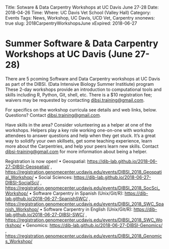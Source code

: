Title: Sotware & Data Carpentry Workshops at UC Davis June 27-28
Date: 2018-04-26
Time:
Where: UC Davis Vet School (Valley Hall)
Category: Events
Tags: News, Workshop, UC Davis, UCD Vet, Carpentry
xnonews: true
slug: 2018CarpentryWorkshopsJune
xExpired: 2018-06-27

# Summer Software & Data Carpentry Workshops at UC Davis (June 27-28)

There are 5 pcoming Software and Data Carpentry workshops at UC Davis as part of the DIBSI. (Data Intensive Biology Summer Institiute) program These 2-day workshops provide an introduction to computational tools and skills including R, Python, Git, shell, etc. There is a $10 registration fee; waivers may be requested by contacting dibsi.training@gmail.com.

For specifics on the workshop curricula see details and web links, below. Questions? Contact dibsi.training@gmail.com. 

Have skills in the area? Consider volunteering as a helper at one of the workshops. Helpers play a key role working one-on-one with workshop attendees to answer questions and help when they get stuck. It’s a great way to solidify your own skillsets, get some teaching experience, learn more about the Carpentries, and help your peers learn new skills. Contact dibsi-training@gmail.com for more information about being a helper.

Registration is now open!
•	Geospatial: https://dib-lab.github.io/2018-06-27-DIBSI-Geospatial/ , https://registration.genomecenter.ucdavis.edu/events/DIBSI_2018_Geospatial_Workshop/
•	Social Sciences: https://dib-lab.github.io/2018-06-27-DIBSI-SocialSci/ , https://registration.genomecenter.ucdavis.edu/events/DIBSI_2018_SocSci_Workshop/
•	Software Carpentry in Spanish (Unix/Git/R): https://dib-lab.github.io/2018-06-27-SpanishSWC/ , https://registration.genomecenter.ucdavis.edu/events/DIBSI_2018_SWC_Spanish_Workshop/
•	Software Carpentry in English (Unix/Git/R): https://dib-lab.github.io/2018-06-27-DIBSI-SWC/ , https://registration.genomecenter.ucdavis.edu/events/DIBSI_2018_SWC_Workshop/
•	Genomics: https://dib-lab.github.io/2018-06-27-DIBSI-Genomics/ , https://registration.genomecenter.ucdavis.edu/events/DIBSI_2018_Genomics_Workshop/